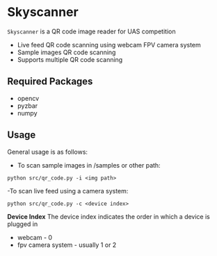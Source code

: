 # Skyscanner
`Skyscanner` is a QR code image reader for UAS competition 

- Live feed QR code scanning using webcam FPV camera system
- Sample images QR code scanning
- Supports multiple QR code scanning

## Required Packages
- opencv
- pyzbar
- numpy

## Usage
General usage is as follows:
- To scan sample images in /samples or other path:
```
python src/qr_code.py -i <img path>
```
-To scan live feed using a camera system:
```
python src/qr_code.py -c <device index>
```
**Device Index**
The device index indicates the order in which a device is plugged in
- webcam - 0
- fpv camera system - usually 1 or 2
